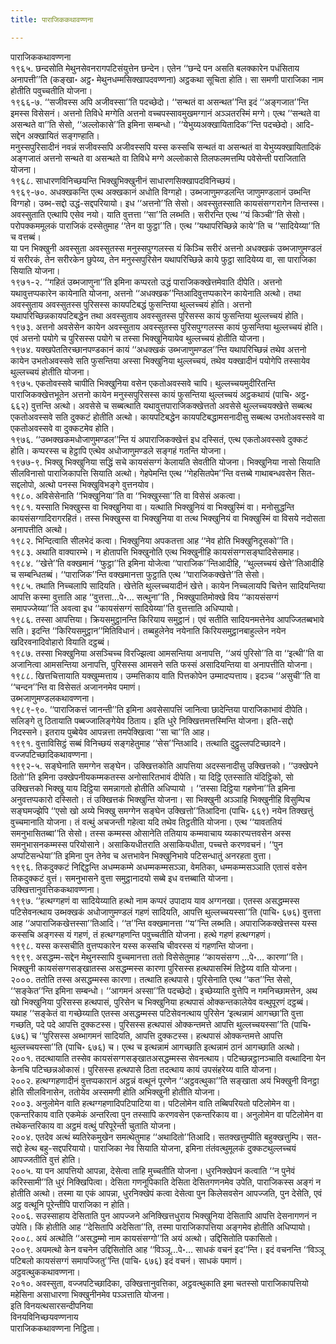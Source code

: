 ```yaml
---
title: पाराजिककथावण्णना

---
```

पाराजिककथावण्णना  
१९६५. छन्दसोति मेथुनसेवनरागपटिसंयुत्तेन छन्देन। एतेन ‘‘छन्दे पन असति बलक्कारेन पधंसिताय अनापत्ती’’ति (कङ्खा॰ अट्ठ॰ मेथुनधम्मसिक्खापदवण्णना) अट्ठकथा सूचिता होति। सा समणी पाराजिका नाम होतीति पवुच्चतीति योजना।  
१९६६-७. ‘‘सजीवस्स अपि अजीवस्सा’’ति पदच्छेदो। ‘‘सन्थतं वा असन्थत’’न्ति इदं ‘‘अङ्गजात’’न्ति इमस्स विसेसनं। अत्तनो तिविधे मग्गेति अत्तनो वच्चपस्सावमुखमग्गानं अञ्ञतरस्मिं मग्गे। एत्थ ‘‘सन्थते वा असन्थते वा’’ति सेसो, ‘‘अल्लोकासे’’ति इमिना सम्बन्धो। ‘‘येभुय्यअक्खायितादिक’’न्ति पदच्छेदो। आदि-सद्देन अक्खायितं सङ्गण्हाति।  
मनुस्सपुरिसादीनं नवन्नं सजीवस्सपि अजीवस्सपि यस्स कस्सचि सन्थतं वा असन्थतं वा येभुय्यक्खायितादिकं अङ्गजातं अत्तनो सन्थते वा असन्थते वा तिविधे मग्गे अल्लोकासे तिलफलमत्तम्पि पवेसेन्ती पराजिताति योजना।  
१९६८. साधारणविनिच्छयन्ति भिक्खुभिक्खुनीनं साधारणसिक्खापदविनिच्छयं।  
१९६९-७०. अधक्खकन्ति एत्थ अक्खकानं अधोति विग्गहो। उब्भजाणुमण्डलन्ति जाणुमण्डलानं उब्भन्ति विग्गहो। उब्भ-सद्दो उद्धं-सद्दपरियायो। इध ‘‘अत्तनो’’ति सेसो। अवस्सुतस्साति कायसंसग्गरागेन तिन्तस्स। अवस्सुताति एत्थापि एसेव नयो। याति वुत्तत्ता ‘‘सा’’ति लब्भति। सरीरन्ति एत्थ ‘‘यं किञ्ची’’ति सेसो। परोपक्कममूलकं पाराजिकं दस्सेतुमाह ‘‘तेन वा फुट्ठा’’ति। एत्थ ‘‘यथापरिच्छिन्ने काये’’ति च ‘‘सादियेय्या’’ति च वत्तब्बं।  
या पन भिक्खुनी अवस्सुता अवस्सुतस्स मनुस्सपुग्गलस्स यं किञ्चि सरीरं अत्तनो अधक्खकं उब्भजाणुमण्डलं यं सरीरकं, तेन सरीरकेन छुपेय्य, तेन मनुस्सपुरिसेन यथापरिच्छिन्ने काये फुट्ठा सादियेय्य वा, सा पाराजिका सियाति योजना।  
१९७१-२. ‘‘गहितं उब्भजाणुना’’ति इमिना कप्परतो उद्धं पाराजिकक्खेत्तमेवाति दीपेति। अत्तनो यथावुत्तप्पकारेन कायेनाति योजना, अत्तनो ‘‘अधक्खक’’न्तिआदिवुत्तप्पकारेन कायेनाति अत्थो। तथा अवस्सुताय अवस्सुतस्स पुरिसस्स कायपटिबद्धं फुसन्तिया थुल्लच्चयं होति। अत्तनो यथापरिच्छिन्नकायपटिबद्धेन तथा अवस्सुताय अवस्सुतस्स पुरिसस्स कायं फुसन्तिया थुल्लच्चयं होति।  
१९७३. अत्तनो अवसेसेन कायेन अवस्सुताय अवस्सुतस्स पुरिसपुग्गलस्स कायं फुसन्तिया थुल्लच्चयं होति। एवं अत्तनो पयोगे च पुरिसस्स पयोगे च तस्सा भिक्खुनियायेव थुल्लच्चयं होतीति योजना।  
१९७४. यक्खपेततिरच्छानपण्डकानं कायं ‘‘अधक्खकं उब्भजाणुमण्डल’’न्ति यथापरिच्छिन्नं तथेव अत्तनो कायेन उभतोअवस्सवे सति फुसन्तिया अस्सा भिक्खुनिया थुल्लच्चयं, तथेव यक्खादीनं पयोगेपि तस्सायेव थुल्लच्चयं होतीति योजना।  
१९७५. एकतोवस्सवे चापीति भिक्खुनिया वसेन एकतोअवस्सवे चापि। थुल्लच्चयमुदीरितन्ति पाराजिकक्खेत्तभूतेन अत्तनो कायेन मनुस्सपुरिसस्स कायं फुसन्तिया थुल्लच्चयं अट्ठकथायं (पाचि॰ अट्ठ॰ ६६२) वुत्तन्ति अत्थो। अवसेसे च सब्बत्थाति यथावुत्तपाराजिकक्खेत्ततो अवसेसे थुल्लच्चयक्खेत्ते सब्बत्थ एकतोअवस्सवे सति दुक्कटं होतीति अत्थो। कायपटिबद्धेन कायपटिबद्धामसनादीसु सब्बत्थ उभतोअवस्सवे वा एकतोअवस्सवे वा दुक्कटमेव होति।  
१९७६. ‘‘उब्भक्खकमधोजाणुमण्डल’’न्ति यं अपाराजिकक्खेत्तं इध दस्सितं, एत्थ एकतोअवस्सवे दुक्कटं होति। कप्परस्स च हेट्ठापि एत्थेव अधोजाणुमण्डले सङ्गहं गतन्ति योजना।  
१९७७-९. भिक्खु भिक्खुनिया सद्धिं सचे कायसंसग्गं केलायति सेवतीति योजना। भिक्खुनिया नासो सियाति सीलविनासो पाराजिकापत्ति सियाति अत्थो। गेहपेमन्ति एत्थ ‘‘गेहसितपेम’’न्ति वत्तब्बे गाथाबन्धवसेन सित-सद्दलोपो, अत्थो पनस्स भिक्खुविभङ्गे वुत्तनयोव।  
१९८०. अविसेसेनाति ‘‘भिक्खुनिया’’ति वा ‘‘भिक्खुस्सा’’ति वा विसेसं अकत्वा।  
१९८१. यस्साति भिक्खुस्स वा भिक्खुनिया वा। यत्थाति भिक्खुनियं वा भिक्खुस्मिं वा। मनोसुद्धन्ति कायसंसग्गादिरागरहितं। तस्स भिक्खुस्स वा भिक्खुनिया वा तत्थ भिक्खुनियं वा भिक्खुस्मिं वा विसये नदोसता अनापत्तीति अत्थो।  
१९८२. भिन्दित्वाति सीलभेदं कत्वा। भिक्खुनिया अपकतत्ता आह ‘‘नेव होति भिक्खुनिदूसको’’ति।  
१९८३. अथाति वाक्यारम्भे। न होतापत्ति भिक्खुनोति एत्थ भिक्खुनीहि कायसंसग्गसङ्घादिसेसमाह।  
१९८४. ‘‘खेत्ते’’ति वक्खमानं ‘‘फुट्ठा’’ति इमिना योजेत्वा ‘‘पाराजिक’’न्तिआदीहि, ‘‘थुल्लच्चयं खेत्ते’’तिआदीहि च सम्बन्धितब्बं। ‘‘पाराजिक’’न्ति वक्खमानत्ता फुट्ठाति एत्थ ‘‘पाराजिकक्खेत्ते’’ति सेसो।  
१९८५. तथाति निच्चलापि सादियति। खेत्तेति थुल्लच्चयादीनं खेत्ते। कायेन निच्चलायपि चित्तेन सादियन्तिया आपत्ति कस्मा वुत्ताति आह ‘‘वुत्तत्ता…पे॰… सत्थुना’’ति , भिक्खुपातिमोक्खे विय ‘‘कायसंसग्गं समापज्जेय्या’’ति अवत्वा इध ‘‘कायसंसग्गं सादियेय्या’’ति वुत्तत्ताति अधिप्पायो।  
१९८६. तस्सा आपत्तिया। क्रियसमुट्ठानन्ति किरियाय समुट्ठानं। एवं सतीति सादियनमत्तेनेव आपज्जितब्बभावे सति। इदन्ति ‘‘किरियसमुट्ठान’’मितिविधानं। तब्बहुलेनेव नयेनाति किरियसमुट्ठानबाहुल्लेन नयेन खदिरवनादिवोहारो वियाति दट्ठब्बं।  
१९८७. तस्सा भिक्खुनिया असञ्चिच्च विरज्झित्वा आमसन्तिया अनापत्ति, ‘‘अयं पुरिसो’’ति वा ‘‘इत्थी’’ति वा अजानित्वा आमसन्तिया अनापत्ति, पुरिसस्स आमसने सति फस्सं असादियन्तिया वा अनापत्तीति योजना।  
१९८८. खित्तचित्तायाति यक्खुम्मत्ताय। उम्मत्तिकाय वाति पित्तकोपेन उम्मादप्पत्ताय। इदञ्च ‘‘असुची’’ति वा ‘‘चन्दन’’न्ति वा विसेसतं अजाननमेव पमाणं।  
उब्भजाणुमण्डलकथावण्णना।  
१९८९-९०. ‘‘पाराजिकत्तं जानन्ती’’ति इमिना अवसेसापत्तिं जानित्वा छादेन्तिया पाराजिकाभावं दीपेति। सलिङ्गे तु ठितायाति पब्बज्जालिङ्गेयेव ठिताय। इति धुरे निक्खित्तमत्तस्मिन्ति योजना। इति-सद्दो निदस्सने। इतराय पुब्बेयेव आपन्नत्ता तमपेक्खित्वा ‘‘सा चा’’ति आह।  
१९९१. वुत्ताविसिट्ठं सब्बं विनिच्छयं सङ्गहेतुमाह ‘‘सेस’’न्तिआदि। तत्थाति दुट्ठुल्लपटिच्छादने।  
वज्जपटिच्छादिकथावण्णना।  
१९९२-५. सङ्घेनाति समग्गेन सङ्घेन। उक्खित्तकोति आपत्तिया अदस्सनादीसु उक्खित्तको। ‘‘उक्खेपने ठितो’’ति इमिना उक्खेपनीयकम्मकतस्स अनोसारितभावं दीपेति। या दिट्ठि एतस्साति यंदिट्ठिको, सो उक्खित्तको भिक्खु याय दिट्ठिया समन्नागतो होतीति अधिप्पायो । ‘‘तस्सा दिट्ठिया गहणेना’’ति इमिना अनुवत्तप्पकारो दस्सितो। तं उक्खित्तकं भिक्खुन्ति योजना। सा भिक्खुनी अञ्ञाहि भिक्खुनीहि विसुम्पिच सङ्घमज्झेपि ‘‘एसो खो अय्ये भिक्खु समग्गेन सङ्घेन उक्खित्तो’’तिआदिना (पाचि॰ ६६९) नयेन तिक्खत्तुं वुच्चमानाति योजना। तं वत्थुं अचजन्ती गहेत्वा यदि तथेव तिट्ठतीति योजना। एत्थ ‘‘यावततियं समनुभासितब्बा’’ति सेसो। तस्स कम्मस्स ओसानेति ततियाय कम्मवाचाय य्यकारप्पत्तवसेन अस्स समनुभासनकम्मस्स परियोसाने। असाकियधीतराति असाकियधीता, पच्चत्ते करणवचनं। ‘‘पुन अप्पटिसन्धेया’’ति इमिना पुन तेनेव च अत्तभावेन भिक्खुनिभावे पटिसन्धातुं अनरहता वुत्ता।  
१९९६. तिकदुक्कटं निद्दिट्ठन्ति अधम्मकम्मे अधम्मकम्मसञ्ञा, वेमतिका, धम्मकम्मसञ्ञाति एतासं वसेन तिकदुक्कटं वुत्तं। समनुभासने वुत्ता समुट्ठानादयो सब्बे इध वत्तब्बाति योजना।  
उक्खित्तानुवत्तिककथावण्णना।  
१९९७. ‘‘हत्थग्गहणं वा सादियेय्याति हत्थो नाम कप्परं उपादाय याव अग्गनखा। एतस्स असद्धम्मस्स पटिसेवनत्थाय उब्भक्खकं अधोजाणुमण्डलं गहणं सादियति, आपत्ति थुल्लच्चयस्सा’’ति (पाचि॰ ६७६) वुत्तत्ता आह ‘‘अपाराजिकखेत्तस्सा’’तिआदि। ‘‘त’’न्ति वक्खमानत्ता ‘‘य’’न्ति लब्भति। अपाराजिकक्खेत्तस्स यस्स कस्सचि अङ्गस्स यं गहणं, तं हत्थग्गहणन्ति पवुच्चतीति योजना। हत्थे गहणं हत्थग्गहणं।  
१९९८. यस्स कस्सचीति वुत्तप्पकारेन यस्स कस्सचि चीवरस्स यं गहणन्ति योजना।  
१९९९. असद्धम्म-सद्देन मेथुनस्सापि वुच्चमानत्ता ततो विसेसेतुमाह ‘‘कायसंसग्ग …पे॰… कारणा’’ति। भिक्खुनी कायसंसग्गसङ्खातस्स असद्धम्मस्स कारणा पुरिसस्स हत्थपासस्मिं तिट्ठेय्य वाति योजना।  
२०००. ततोति तस्स असद्धम्मस्स कारणा। तत्थाति हत्थपासे। पुरिसेनाति एत्थ ‘‘कत’’न्ति सेसो, ‘‘सङ्केत’’न्ति इमिना सम्बन्धो। ‘‘आगमनं अस्सा’’ति पदच्छेदो। इच्छेय्याति वुत्तेपि न गमनिच्छामत्तेन, अथ खो भिक्खुनिया पुरिसस्स हत्थपासं, पुरिसेन च भिक्खुनिया हत्थपासं ओक्कन्तकालेयेव वत्थुपूरणं दट्ठब्बं। यथाह ‘‘सङ्केतं वा गच्छेय्याति एतस्स असद्धम्मस्स पटिसेवनत्थाय पुरिसेन ‘इत्थन्नामं आगच्छा’ति वुत्ता गच्छति, पदे पदे आपत्ति दुक्कटस्स। पुरिसस्स हत्थपासं ओक्कन्तमत्ते आपत्ति थुल्लच्चयस्सा’’ति (पाचि॰ ६७६) च ‘‘पुरिसस्स अब्भागमनं सादियति, आपत्ति दुक्कटस्स। हत्थपासं ओक्कन्तमत्ते आपत्ति थुल्लच्चयस्सा’’ति (पाचि॰ ६७६) च। एत्थ च इत्थन्नामं आगच्छाति इत्थन्नामं ठानं आगच्छाति अत्थो।  
२००१. तदत्थायाति तस्सेव कायसंसग्गसङ्खातअसद्धम्मस्स सेवनत्थाय। पटिच्छन्नट्ठानञ्चाति वत्थादिना येन केनचि पटिच्छन्नओकासं। पुरिसस्स हत्थपासे ठिता तदत्थाय कायं उपसंहरेय्य वाति योजना।  
२००२. हत्थग्गहणादीनं वुत्तप्पकारानं अट्ठन्नं वत्थूनं पूरणेन ‘‘अट्ठवत्थुका’’ति सङ्खाता अयं भिक्खुनी विनट्ठा होति सीलविनासेन, ततोयेव अस्समणी होति अभिक्खुनी होतीति योजना।  
२००३. अनुलोमेन वाति हत्थग्गहणादिपटिपाटिया वा। पटिलोमेन वाति तब्बिपरियतो पटिलोमेन वा। एकन्तरिकाय वाति एकमेकं अन्तरित्वा पुन तस्सापि करणवसेन एकन्तरिकाय वा। अनुलोमेन वा पटिलोमेन वा तथेकन्तरिकाय वा अट्ठमं वत्थुं परिपूरेन्ती चुताति योजना।  
२००४. एतदेव अत्थं ब्यतिरेकमुखेन समत्थेतुमाह ‘‘अथादितो’’तिआदि। सतक्खत्तुम्पीति बहुक्खत्तुम्पि। सत-सद्दो हेत्थ बहु-सद्दपरियायो। पाराजिका नेव सियाति योजना, इमिना तंतंवत्थुमूलकं दुक्कटथुल्लच्चयं आपज्जतीति वुत्तं होति।  
२००५. या पन आपत्तियो आपन्ना, देसेत्वा ताहि मुच्चतीति योजना। धुरनिक्खेपनं कत्वाति ‘‘न पुनेवं करिस्सामी’’ति धुरं निक्खिपित्वा। देसिता गणनूपिकाति देसिता देसितगणनमेव उपेति, पाराजिकस्स अङ्गं न होतीति अत्थो। तस्मा या एकं आपन्ना, धुरनिक्खेपं कत्वा देसेत्वा पुन किलेसवसेन आपज्जति, पुन देसेति, एवं अट्ठ वत्थूनि पूरेन्तीपि पाराजिका न होति।  
२००६. सउस्साहाय देसिताति पुन आपज्जने अनिक्खित्तधुराय भिक्खुनिया देसितापि आपत्ति देसनागणनं न उपेति। किं होतीति आह ‘‘देसितापि अदेसिता’’ति, तस्मा पाराजिकापत्तिया अङ्गमेव होतीति अधिप्पायो।  
२००८. अयं अत्थोति ‘‘असद्धम्मो नाम कायसंसग्गो’’ति अयं अत्थो। उद्दिसितोति पकासितो।  
२००९. अयमत्थो केन वचनेन उद्दिसितोति आह ‘‘विञ्ञू…पे॰… साधकं वचनं इद’’न्ति। इदं वचनन्ति ‘‘विञ्ञू पटिबलो कायसंसग्गं समापज्जितु’’न्ति (पाचि॰ ६७६) इदं वचनं। साधकं पमाणं।  
अट्ठवत्थुककथावण्णना।  
२०१०. अवस्सुता, वज्जपटिच्छादिका, उक्खित्तानुवत्तिका, अट्ठवत्थुकाति इमा चतस्सो पाराजिकापत्तियो महेसिना असाधारणा भिक्खुनीनमेव पञ्ञत्ताति योजना।  
इति विनयत्थसारसन्दीपनिया  
विनयविनिच्छयवण्णनाय  
पाराजिककथावण्णना निट्ठिता।  
